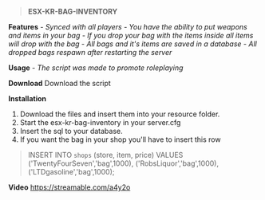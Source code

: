 
> **ESX-KR-BAG-INVENTORY**

**Features**
_- Synced with all players_
_- You have the ability to put weapons and items in your bag_
_- If you drop your bag with the items inside all items will drop with the bag_
_- All bags and it's items are saved in a database_
_- All dropped bags respawn after restarting the server_

**Usage**
_- The script was made to promote roleplaying_

**Download**
Download the script 

**Installation**

1. Download the files and insert them into your resource folder.
2. Start the esx-kr-bag-inventory in your server.cfg
3. Insert the sql to your database.
4. If you want the bag in your shop you'll have to insert this row

> INSERT INTO `shops` (store, item, price) VALUES
	('TwentyFourSeven','bag',1000),
	('RobsLiquor','bag',1000),
	('LTDgasoline','bag',1000);

**Video**
https://streamable.com/a4y2o
